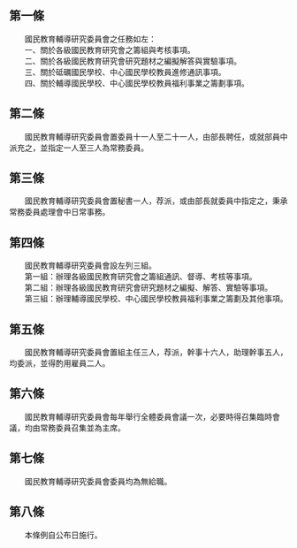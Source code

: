 第一條 
-------
　　國民教育輔導研究委員會之任務如左：  
　　一、關於各級國民教育研究會之籌組與考核事項。  
　　二、關於各級國民教育研究會研究題材之編擬解答與實驗事項。  
　　三、關於砥礪國民學校、中心國民學校教員進修通訊事項。  
　　四、關於輔導國民學校、中心國民學校教員福利事業之籌劃事項。  


第二條 
-------
　　國民教育輔導研究委員會置委員十一人至二十一人，由部長聘任，或就部員中派充之，並指定一人至三人為常務委員。  


第三條 
-------
　　國民教育輔導研究委員會置秘書一人，荐派，或由部長就委員中指定之，秉承常務委員處理會中日常事務。  


第四條 
-------
　　國民教育輔導研究委員會設左列三組。  
　　第一組：辦理各級國民教育研究會之籌組通訊、督導、考核等事項。  
　　第二組：辦理各級國民教育研究會研究題材之編擬、解答、實驗等事項。  
　　第三組：辦理輔導國民學校、中心國民學校教員福利事業之籌劃及其他事項。  


第五條 
-------
　　國民教育輔導研究委員會置組主任三人，荐派，幹事十六人，助理幹事五人，均委派，並得酌用雇員二人。  


第六條 
-------
　　國民教育輔導研究委員會每年舉行全體委員會議一次，必要時得召集臨時會議，均由常務委員召集並為主席。  


第七條 
-------
　　國民教育輔導研究委員會委員均為無給職。  


第八條 
-------
　　本條例自公布日施行。
